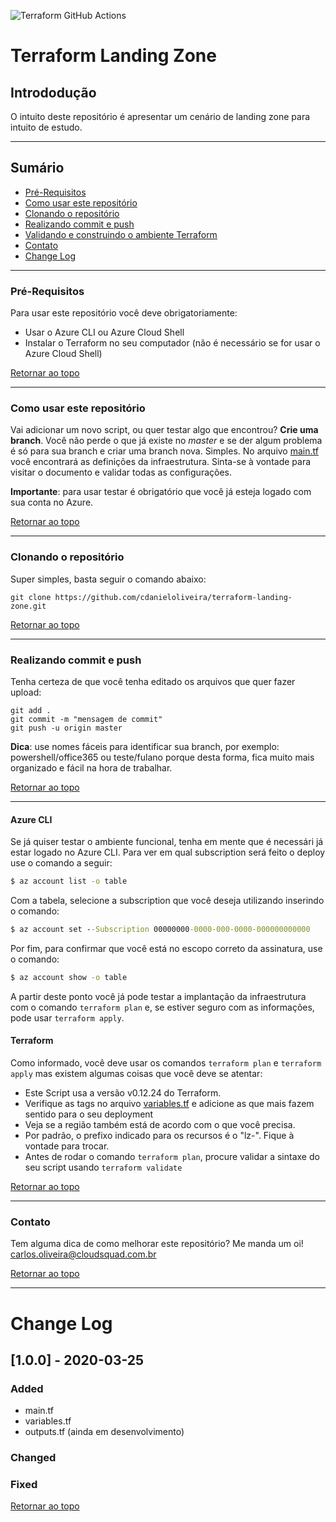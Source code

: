 ![Terraform GitHub Actions](https://github.com/cdanieloliveira/terraform-landing-zone/workflows/Terraform%20GitHub%20Actions/badge.svg)

# Terraform Landing Zone
## Intrododução
O intuito deste repositório é apresentar um cenário de landing zone para intuito de estudo. 

---
## Sumário
 - [Pré-Requisitos](#Pré-Requisitos)
 - [Como usar este repositório](#como-usar-este-repositório)
 - [Clonando o repositório](#clonando-o-repositório)
 - [Realizando commit e push](#realizando-commit-e-push)
 - [Validando e construindo o ambiente Terraform](#Validando-e-construindo-o-ambiente-Terraform)
 - [Contato](#Contato)
 - [Change Log](#Change-log)

----

### Pré-Requisitos
Para usar este repositório você deve obrigatoriamente:
 - Usar o Azure CLI ou Azure Cloud Shell
 - Instalar o Terraform no seu computador (não é necessário se for usar o Azure Cloud Shell)

[Retornar ao topo](#Sumário) 

----------


### Como usar este repositório
Vai adicionar um novo script, ou quer testar algo que encontrou? **Crie uma branch**. Você não perde o que já existe no *master* e se der algum problema é só para sua branch e criar uma branch nova. Simples.
No arquivo [main.tf](main.tf) você encontrará as definições da infraestrutura. Sinta-se à vontade para visitar o documento e validar todas as configurações.

**Importante**: para usar testar é obrigatório que você já esteja logado com sua conta no Azure. 

[Retornar ao topo](#Sumário) 

---
### Clonando o repositório
Super simples, basta seguir o comando abaixo: 

``` Git
git clone https://github.com/cdanieloliveira/terraform-landing-zone.git
```
[Retornar ao topo](#Sumário) 

---

### Realizando commit e push
Tenha certeza de que você tenha editado os arquivos que quer fazer upload: 
``` Git
git add .
git commit -m "mensagem de commit"
git push -u origin master
```

**Dica**: use nomes fáceis para identificar sua branch, por exemplo: powershell/office365 ou teste/fulano porque desta forma, fica muito mais organizado e fácil na hora de trabalhar. 

[Retornar ao topo](#Sumário) 

---
#### Azure CLI
Se já quiser testar o ambiente funcional, tenha em mente que é necessári já estar logado no Azure CLI. Para ver em qual subscription será feito o deploy use o comando a seguir: 
``` cmd
$ az account list -o table
```
Com a tabela, selecione a subscription que você deseja utilizando inserindo o comando: 
``` cmd
$ az account set --Subscription 00000000-0000-000-0000-000000000000
```
Por fim, para confirmar que você está no escopo correto da assinatura, use o comando: 
``` cmd
$ az account show -o table
```
A partir deste ponto você já pode testar a implantação da infraestrutura com o comando `terraform plan` e, se estiver seguro com as informações, pode usar `terraform apply`.

#### Terraform
Como informado, você deve usar os comandos `terraform plan` e `terraform apply` mas existem algumas coisas que você deve se atentar: 
 - Este Script usa a versão v0.12.24 do Terraform. 
 - Verifique as tags no arquivo [variables.tf](variables.tf) e adicione as que mais fazem sentido para o seu deployment
 - Veja se a região também está de acordo com o que você precisa.
 - Por padrão, o prefixo indicado para os recursos é o "lz-". Fique à vontade para trocar.
 - Antes de rodar o comando `terraform plan`, procure validar a sintaxe do seu script usando `terraform validate`  

[Retornar ao topo](#Sumário) 

---
### Contato
Tem alguma dica de como melhorar este repositório? Me manda um oi!
[carlos.oliveira@cloudsquad.com.br](mailto:carlos.oliveira@cloudsquad.com.br)

[Retornar ao topo](#Sumário) 

---
# Change Log

## [1.0.0] - 2020-03-25 
### Added
 - main.tf
 - variables.tf
 - outputs.tf (ainda em desenvolvimento)
### Changed
### Fixed

[Retornar ao topo](#Sumário) 
